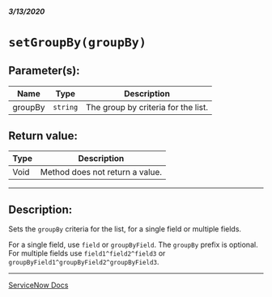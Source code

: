 ##### 3/13/2020
# `setGroupBy(groupBy)`
## Parameter(s):
| Name | Type | Description |
|---|---|---|
| groupBy | `string` | The group by criteria for the list. |

## Return value:
| Type | Description |
|---|---|
| Void | Method does not return a value. |

---

## Description:
Sets the `groupBy` criteria for the list, for a single field or multiple fields.

For a single field, use `field` or `groupByField`.  The `groupBy` prefix is optional.  For multiple fields use `field1^field2^field3` or `groupByField1^groupByField2^groupByField3`.

---

[ServiceNow Docs]()